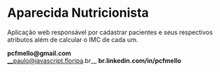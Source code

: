 # Aparecida Nutricionista
Aplicação web responsável por cadastrar pacientes e seus respectivos atributos além de calcular o IMC de cada um.

__pcfmello@gmail.com__  
__paulo@javascript.floripa.br__
__br.linkedin.com/in/pcfmello__

